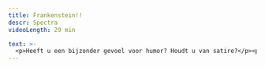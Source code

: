 ```yaml
---
title: Frankenstein!!
descr: Spectra 
videoLength: 29 min

text: >-
  <p>Heeft u een bijzonder gevoel voor humor? Houdt u van satire?</p><p>Dan is Frankenstein!! van H.K. Gruber wat u zoekt.</p><p>Deze Weense componist schreef prettig gestoorde muziek op spottende kinderrijmpjes, bevolkt door monsters, kannibalen en superhelden, door Batman en Robin, Dracula, Frankenstein en Superman.</p><p>Deze verfrissende klassieker voor ensemble en chansonnier blijft op de lachspieren werken.Het stuk, dat zowel verfijnde als ronduit lachwekkende klanken bevat, is een briljante en verrassende uiting van een licht gestoorde fantasie.</p><h5>Credits</h5><p>componist: H.K. Gruber</p><p>chansonnier: Pieter Embrechts</p><p>tekeningen: Sebastiaan Van Doninck</p><p>SPECTRA o.l.v. Filip Rathé</p><p>Opname door Yannick Willox</p>
---
```

